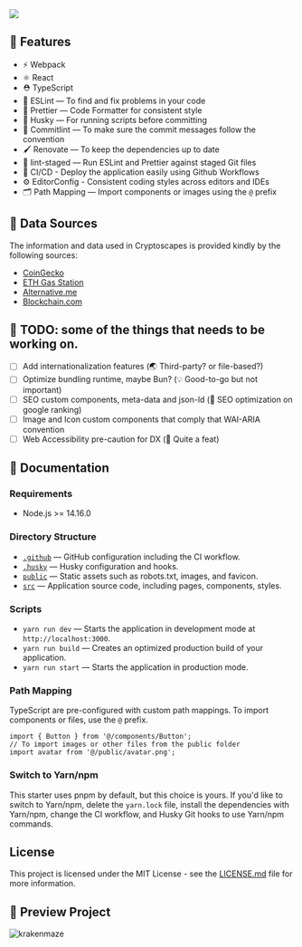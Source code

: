 <img src='https://socialify.git.ci/zourdyzou/krakenmaze/image?description=1&font=Source%20Code%20Pro&forks=1&language=1&name=1&owner=1&pattern=Charlie%20Brown&pulls=1&stargazers=1&theme=Dark' />

## 🎪 Features

- ⚡️ Webpack
- ⚛️ React 
- ⛑ TypeScript
- 📏 ESLint — To find and fix problems in your code
- 💖 Prettier — Code Formatter for consistent style
- 🐶 Husky — For running scripts before committing
- 🚓 Commitlint — To make sure the commit messages follow the convention
- 🖌 Renovate — To keep the dependencies up to date
- 🚫 lint-staged — Run ESLint and Prettier against staged Git files
- 👷 CI/CD - Deploy the application easily using Github Workflows
- ⚙️ EditorConfig - Consistent coding styles across editors and IDEs
- 🗂 Path Mapping — Import components or images using the `@` prefix

## 📝  Data Sources
The information and data used in Cryptoscapes is provided kindly by the following sources:

- [CoinGecko][5]
- [ETH Gas Station][6]
- [Alternative.me][7]
- [Blockchain.com][8]


## 🎯 TODO: some of the things that needs to be working on.

- [ ] Add internationalization features (🌏 Third-party? or file-based?)
- [ ] Optimize bundling runtime, maybe Bun? (💡 Good-to-go but not important)
- [ ] SEO custom components, meta-data and json-ld (🧪 SEO optimization on google ranking)
- [ ] Image and Icon custom components that comply that WAI-ARIA convention
- [ ] Web Accessibility pre-caution for DX (🔰 Quite a feat)

## 📜 Documentation

### Requirements

- Node.js >= 14.16.0


### Directory Structure

- [`.github`](.github) — GitHub configuration including the CI workflow.<br>
- [`.husky`](.husky) — Husky configuration and hooks.<br>
- [`public`](./public) — Static assets such as robots.txt, images, and favicon.<br>
- [`src`](./src) — Application source code, including pages, components, styles.

### Scripts

- `yarn run dev` — Starts the application in development mode at `http://localhost:3000`.
- `yarn run build` — Creates an optimized production build of your application.
- `yarn run start` — Starts the application in production mode.
<!-- - `pnpm type-check` — Validate code using TypeScript compiler. -->
<!-- - `pnpm lint` — Runs ESLint for all files in the `src` directory. -->
<!-- - `pnpm format` — Runs Prettier for all files in the `src` directory. -->

### Path Mapping

TypeScript are pre-configured with custom path mappings. To import components or files, use the `@` prefix.

```tsx
import { Button } from '@/components/Button';
// To import images or other files from the public folder
import avatar from '@/public/avatar.png';
```

### Switch to Yarn/npm

This starter uses pnpm by default, but this choice is yours. If you'd like to switch to Yarn/npm, delete the `yarn.lock` file, install the dependencies with Yarn/npm, change the CI workflow, and Husky Git hooks to use Yarn/npm commands.

## License

This project is licensed under the MIT License - see the [LICENSE.md](LICENSE.md) file for more information.

## 🎃 Preview Project

![krakenmaze](https://user-images.githubusercontent.com/69587933/191638926-f3dbef33-f8b3-4328-a323-6138436087ae.png)




[1]: https://cryptoscapes.org
[2]: https://https://redux.js.org/
[3]: https://atomicdesign.bradfrost.com/chapter-2/#:~:text=Atomic%20design%20is%20atoms%2C%20molecules,parts%20at%20the%20same%20time.
[4]: https://cryptoscapes.org/trends
[5]: https://www.coingecko.com/
[6]: https://ethgasstation.info/
[7]: https://alternative.me/
[8]: https://www.blockchain.com/
[9]: https://github.com/leonardtng/cryptoscapes/projects/1
[10]: https://leonardtng.com
